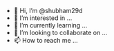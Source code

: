 - 👋 Hi, I’m @shubham29d
- 👀 I’m interested in ...
- 🌱 I’m currently learning ...
- 💞️ I’m looking to collaborate on ...
- 📫 How to reach me ...

<!---
shubham29d/shubham29d is a ✨ special ✨ repository because its `README.md` (this file) appears on your GitHub profile.
You can click the Preview link to take a look at your changes.
--->
